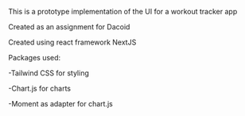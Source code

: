 This is a prototype implementation of the UI for a workout tracker app

Created as an assignment for Dacoid

Created using react framework NextJS

Packages used:

-Tailwind CSS for styling

-Chart.js for charts

-Moment as adapter for chart.js


